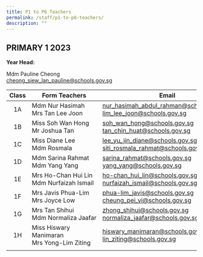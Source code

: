 ```yaml
---
title: P1 to P6 Teachers
permalink: /staff/p1-to-p6-teachers/
description: ""
---
```

## PRIMARY 1 2023

**Year Head:**

Mdm Pauline Cheong&nbsp; <br>
[cheong\_siew\_lan\_pauline@schools.gov.sg](mailto:cheong_siew_lan_pauline@schools.gov.sg)

| Class  | Form Teachers  | Email  |
|:-:|---|---|
| 1A  | Mdm&nbsp;Nur&nbsp;Hasimah<br>Mrs&nbsp;Tan Lee Joon  | [nur\_hasimah\_abdul\_rahman@schools.gov.sg](mailto:nur_hasimah_abdul_rahman@schools.gov.sg)&nbsp;  <br>[lim\_lee\_joon@schools.gov.sg](mailto:lim_lee_joon@schools.gov.sg)  |
| 1B  | Miss Soh Wan Hong<br>Mr&nbsp;Joshua Tan  | [soh\_wan\_hong@schools.gov.sg](mailto:soh_wan_hong@schools.gov.sg)  <br>[tan\_chin\_huat@schools.gov.sg](mailto:tan_chin_huat@schools.gov.sg)  |
| 1C  | Miss Diane Lee  <br>Mdm&nbsp;Rosmala  | [lee\_yu\_jin\_diane@schools.gov.sg](mailto:lee_yu_jin_diane@schools.gov.sg)  <br>[siti\_rosmala\_rahmat@schools.gov.sg](mailto:siti_rosmala_rahmat@schools.gov.sg)  |
| 1D  | Mdm&nbsp;Sarina&nbsp;Rahmat<br>Mdm&nbsp;Yang&nbsp;Yang  | [sarina\_rahmat@schools.gov.sg](mailto:sarina_rahmat@schools.gov.sg)  <br>[yang\_yang@schools.gov.sg](mailto:yang_yang@schools.gov.sg)  |
| 1E  | Mrs&nbsp;Ho-Chan Hui Lin<br>Mdm&nbsp;Nurfaizah&nbsp;Ismail  | [ho-chan\_hui\_lin@schools.gov.sg](mailto:ho-chan_hui_lin@schools.gov.sg)  <br>[nurfaizah\_ismail@schools.gov.sg](mailto:nurfaizah_ismail@schools.gov.sg)  |
| 1F  | Mrs&nbsp;Javis&nbsp;Phua-Lim<br>Mrs&nbsp;Joyce Low  | [phua-lim\_javis@schools.gov.sg](mailto:phua-lim_javis@schools.gov.sg)&nbsp;  <br>[cheung\_pei\_yi@schools.gov.sg](mailto:cheung_pei_yi@schools.gov.sg)  |
| 1G  | Mrs&nbsp;Tan&nbsp;Shihui<br>Mdm&nbsp;Normaliza&nbsp;Jaafar  | [zhong\_shihui@schools.gov.sg](mailto:zhong_shihui@schools.gov.sg)&nbsp;  <br>[normaliza\_jaafar@schools.gov.sg](mailto:normaliza_jaafar@schools.gov.sg)  |
| 1H  | Miss&nbsp;Hiswary Manimaran<br>Mrs&nbsp;Yong-Lim&nbsp;Ziting  | [hiswary\_manimaran@schools.gov.sg](mailto:hiswary_manimaran@schools.gov.sg)&nbsp;  <br>[lin\_ziting@schools.gov.sg](mailto:lin_ziting@schools.gov.sg)  |
|   |   |   |